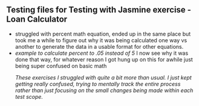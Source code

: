 <h2>Testing files for Testing with Jasmine exercise - Loan Calculator</h2>
<ul>
<li>struggled with percent math equation, ended up in the same place but took me a while to figure out why it was being calculated one way vs another to generate the data in a usable format for other equations.</li>
<li><i>example to calculate percent to .05 instead of 5</i> I now see why it was done that way, for whatever reason I got hung up on this for awhile just being super confused on basic math</li>

<p><i>These exercises I struggled with quite a bit more than usual. I just kept getting really confused, trying to mentally track the entire process rather than just focusing on the small changes being made within each test scope.</i> 
